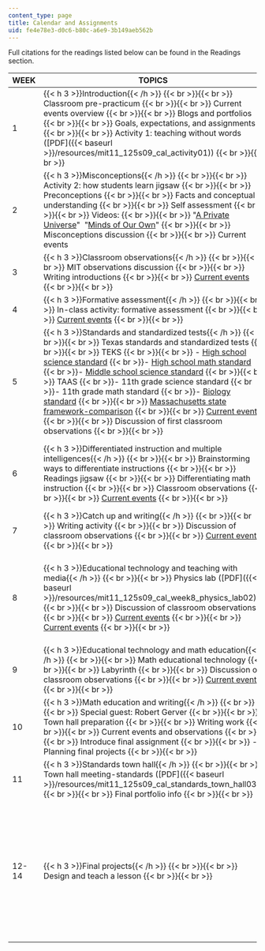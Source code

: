 ```yaml
---
content_type: page
title: Calendar and Assignments
uid: fe4e78e3-d0c6-b80c-a6e9-3b149aeb562b
---
```


Full citations for the readings listed below can be found in the Readings section.

| WEEK | TOPICS | READINGS | ASSIGNMENTS | KEY DATES |
| --- | --- | --- | --- | --- |
| 1 | {{< h 3 >}}Introduction{{< /h >}} {{< br >}}{{< br >}} Classroom pre-practicum {{< br >}}{{< br >}} Current events overview {{< br >}}{{< br >}} Blogs and portfolios {{< br >}}{{< br >}} Goals, expectations, and assignments {{< br >}}{{< br >}} Activity 1: teaching without words ([PDF]({{< baseurl >}}/resources/mit11_125s09_cal_activity01)) {{< br >}}{{< br >}}  |  {{< br >}}{{< br >}} "[Introduction to Portfolios](http://www.teachervision.fen.com/lesson-plans/lesson-4528.html?detoured=1)" {{< br >}}{{< br >}} _[How Students Learn](http://books.nap.edu/openbook.php?record_id=11100&page=79)  (Chapters 1, 5, 9)_ | Assignment 1: observations in MIT classrooms ([PDF]({{< baseurl >}}/resources/mit11_125s09_assn_assignment01)) | &nbsp; |
| 2 | {{< h 3 >}}Misconceptions{{< /h >}} {{< br >}}{{< br >}} Activity 2: how students learn jigsaw {{< br >}}{{< br >}} Preconceptions {{< br >}}{{< br >}} Facts and conceptual understanding {{< br >}}{{< br >}} Self assessment {{< br >}}{{< br >}} Videos: {{< br >}}{{< br >}} "[A Private Universe](https://www.learner.org/series/a-private-universe/)"  "[Minds of Our Own](https://www.learner.org/series/minds-of-our-own/)" {{< br >}}{{< br >}} Misconceptions discussion {{< br >}}{{< br >}} Current events |  {{< br >}}{{< br >}} "Misconceptions Reconceived" (![This resource may not render correctly in a screen reader.](/images/inacessible.gif)[PDF](http://www-unix.oit.umass.edu/~clement/pdf/students_preconceptions_in_introductory_mechanics.pdf)) {{< br >}}{{< br >}} "[More Than Misconceptions](https://doi.org/10.1119/1.18376)" {{< br >}}{{< br >}} " Assessing Student Learning" {{< br >}}{{< br >}}  | Assignment 2: conquering your misconceptions ([PDF]({{< baseurl >}}/resources/mit11_125s09_assn_assignment02)) | &nbsp; |
| 3 | {{< h 3 >}}Classroom observations{{< /h >}} {{< br >}}{{< br >}} MIT observations discussion {{< br >}}{{< br >}} Writing introductions {{< br >}}{{< br >}} [Current events](http://nl.newsbank.com/nl-search/we/Archives?p_product=SL&p_theme=sl&p_action=search&p_maxdocs=200&s_dispstring=headline(Measure)%20AND%20date(2/9/2009%20to%202/9/2009)&p_field_date-0=YMD_date&p_params_date-0=date:B,E&p_text_date-0=2/9/2009%20to%202/9/2009) {{< br >}}{{< br >}}  | &nbsp; | Assignment 1 due |
| 4 | {{< h 3 >}}Formative assessment{{< /h >}} {{< br >}}{{< br >}} In-class activity: formative assessment {{< br >}}{{< br >}} [Current events](http://www.nytimes.com/2009/02/25/us/25desks.html) {{< br >}}{{< br >}}  | &nbsp; |
| 5 | {{< h 3 >}}Standards and standardized tests{{< /h >}} {{< br >}}{{< br >}} Texas standards and standardized tests {{< br >}}{{< br >}} TEKS {{< br >}}{{< br >}} \- [High school science standard](http://www.texscience.org/pdf/GeraldSkoog.pdf)  {{< br >}}\- [High school math standard](http://ritter.tea.state.tx.us/rules/tac/chapter111/ch111c.html)  {{< br >}}\- [Middle school science standard](http://www.texscience.org/reviews/science-standards-jan-2009.htm) {{< br >}}{{< br >}} TAAS  {{< br >}}\- 11th grade science standard  {{< br >}}\- 11th grade math standard  {{< br >}}\- [Biology standard](http://www2.gsu.edu/~wwwque/standards/biology/biostandards.html) {{< br >}}{{< br >}} [Massachusetts state framework-comparison](http://www.doe.mass.edu/frameworks) {{< br >}}{{< br >}} [Current events](http://www.nytimes.com/2009/02/22/education/22class.html) {{< br >}}{{< br >}} Discussion of first classroom observations {{< br >}}{{< br >}}  |  {{< br >}}{{< br >}} "[Knowing What Students Know](http://www.nap.edu/openbook.php?record_id=10019&page=220)" {{< br >}}{{< br >}} "Assessment in Practice" {{< br >}}{{< br >}} "[Teaching Standards, Tests Found Not Aligned](http://www.edweek.org/login.html?source=http://www.edweek.org/ew/articles/2001/10/31/09chiefs.h21.html&destination=http://www.edweek.org/ew/articles/2001/10/31/09chiefs.h21.html&levelId=2100)" {{< br >}}{{< br >}}  | &nbsp; | Assignment 2 draft due |
| 6 | {{< h 3 >}}Differentiated instruction and multiple intelligences{{< /h >}} {{< br >}}{{< br >}} Brainstorming ways to differentiate instructions {{< br >}}{{< br >}} Readings jigsaw {{< br >}}{{< br >}} Differentiating math instruction {{< br >}}{{< br >}} Classroom observations {{< br >}}{{< br >}} [Current events](http://www.nytimes.com/2008/06/01/opinion/01greene.html) {{< br >}}{{< br >}}  |  {{< br >}}{{< br >}} "Differentiated Instruction" {{< br >}}{{< br >}} "[Multiple Intelligences](https://www.educationworld.com/a_curr/curr054.shtml)" {{< br >}}{{< br >}} "Multiple Intelligences After 20 Years" {{< br >}}{{< br >}} [Multiple Intelligences Test](http://www.bgfl.org/bgfl/custom/resources_ftp/client_ftp/ks3/ict/multiple_int/index.htm) {{< br >}}{{< br >}} [Laboratory Styles](https://pubs.acs.org/doi/10.1021/ed076p543) {{< br >}}{{< br >}} [Mixed-Ability Classrooms](http://www.eric.ed.gov/ERICWebPortal/search/detailmini.jsp?_nfpb=true&_&ERICExtSearch_SearchValue_0=EJ664495&ERICExtSearch_SearchType_0=no&accno=EJ664495) {{< br >}}{{< br >}} [Gifted Education](http://www.ascd.org/publications/educational_leadership/sept00/vol58/num01/abstract.aspx#Gifted_Students_Need_an_Education,_Too) {{< br >}}{{< br >}} [Grading for Success](http://www.ascd.org/publications/educational_leadership/mar01/vol58/num06/toc.aspx) {{< br >}}{{< br >}}  | Assignment 3: position paper on differentiated instructions ([PDF]({{< baseurl >}}/resources/mit11_125s09_assn_assignment03)) | &nbsp; |
| 7 | {{< h 3 >}}Catch up and writing{{< /h >}} {{< br >}}{{< br >}} Writing activity {{< br >}}{{< br >}} Discussion of classroom observations {{< br >}}{{< br >}} [Current events](http://news.bbc.co.uk/2/hi/uk_news/education/6618431.stm) {{< br >}}{{< br >}}  | &nbsp; |
| 8 | {{< h 3 >}}Educational technology and teaching with media{{< /h >}} {{< br >}}{{< br >}} Physics lab ([PDF]({{< baseurl >}}/resources/mit11_125s09_cal_week8_physics_lab02)) {{< br >}}{{< br >}} Discussion of classroom observations {{< br >}}{{< br >}} [Current events](http://www.physorg.com/news157640113.html) {{< br >}}{{< br >}} [Current events](http://www.usatoday.com/news/washington/2009-03-31-duncan-mayors-schools_N.htm) {{< br >}}{{< br >}}  |  {{< br >}}{{< br >}} "Impact of Educational Technology on Student Achievement." (![This resource may not render correctly in a screen reader.](/images/inacessible.gif)[PDF](http://www2.gsu.edu/~wwwche/Milken%20report.pdf{{< br >}}            )) {{< br >}}{{< br >}} [_Oversold and Underused_](http://books.google.com/books?id=sdSutyVQfzYC&pg=PAfrontcover) {{< br >}}{{< br >}} [Web 2.0 Teacher Survey](http://www.lightspeedsystems.com/ResearchSurvey/) {{< br >}}{{< br >}}  | Assignment 4: comparison of media ([PDF]({{< baseurl >}}/resources/mit11_125s09_assn_assignment04)) | Assignment 3 due |
| 9 | {{< h 3 >}}Educational technology and math education{{< /h >}} {{< br >}}{{< br >}} Math educational technology {{< br >}}{{< br >}} Labyrinth {{< br >}}{{< br >}} Discussion of classroom observations {{< br >}}{{< br >}} [Current events](http://www.boston.com/news/education/k_12/articles/2009/04/07/boston_students_struggle_with_english_only_rule/) {{< br >}}{{< br >}}  | &nbsp; |
| 10 | {{< h 3 >}}Math education and writing{{< /h >}} {{< br >}}{{< br >}} Special guest: Robert Gerver {{< br >}}{{< br >}} Town hall preparation {{< br >}}{{< br >}} Writing work {{< br >}}{{< br >}} Current events and observations {{< br >}}{{< br >}} Introduce final assignment {{< br >}}{{< br >}} \- Planning final projects {{< br >}}{{< br >}}  | "[Guided Inquiry in the Science Classroom](http://www.nap.edu/openbook.php?record_id=10126&page=475)." | Final assignment ([PDF]({{< baseurl >}}/resources/mit11_125s09_assn_final_assignment05)) | &nbsp; |
| 11 | {{< h 3 >}}Standards town hall{{< /h >}} {{< br >}}{{< br >}} Town hall meeting-standards ([PDF]({{< baseurl >}}/resources/mit11_125s09_cal_standards_town_hall03)) {{< br >}}{{< br >}} Final portfolio info {{< br >}}{{< br >}}  | &nbsp; | Final portfolio ([PDF]({{< baseurl >}}/resources/mit11_125s09_assn_final_portfolio06)) | &nbsp; |
| 12-14 | {{< h 3 >}}Final projects{{< /h >}} {{< br >}}{{< br >}} Design and teach a lesson {{< br >}}{{< br >}}  | "[Putting Principles into Practice: Teaching and Planning](http://books.nap.edu/openbook.php?record_id=11100&page=79)." | &nbsp; |  {{< br >}}{{< br >}} Assignment 4 due {{< br >}}{{< br >}} Final assignment due {{< br >}}{{< br >}} Final portfolio due {{< br >}}{{< br >}}